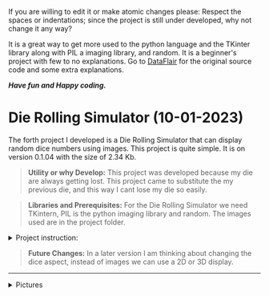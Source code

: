 If you are willing to edit it or make atomic changes please:
Respect the spaces or indentations; since the project is still under developed, why not change it any way?

It is a great way to get more used to the python language and the TKinter library along with PIL a imaging library,  and random.
It is a beginner's project with few to no explanations. Go to [DataFlair](https://data-flair.training/blogs/alarm-clock-python/) for the original source code and some extra explanations.

***Have fun and Happy coding.***


# Die Rolling Simulator (10-01-2023)

The forth project I developed is a Die Rolling Simulator that can display random dice numbers using images. This project is quite simple. It is on version 0.1.04 with the size of 2.34 Kb.

> **Utility or why Develop:** This project was developed because my die are always getting lost. This project came to substitute the my previous die, and this way I cant lose my die so easily.

> **Libraries and Prerequisites:** For the Die Rolling Simulator we need TKintern, PIL is the python imaging library and random. The images used are in the project folder.

<details> <summary>Project instruction: </summary>

  <p>
    
  ```
    """
    GIT: @drafonsopena
    + The objective is to create a Die Rolling Simulator using Python.
    | Group:
    +-+---------------- 1 ----------------
    | Prerequisites:
    | Install libraries (eg: pip3 install tk)
    | Basic Python skills
    | Use a virtual environment
    +---------------- 2 ----------------
    | Project File Structure:
    | Import all the needed libraries/modules
    | Form the images representing the dice parts
    | Create labels, functions and buttons
    +---------------- 3 ----------------
    | All necessary libraries for the Die Rolling Simulator:
    | From tkinter import *
    | from PIL import Image, ImageTk
    | import random
    +------------------------------------
    """   
  ```

  </p>

</details>

> **Future Changes:** In a later version I am thinking about changing the dice aspect, instead of images we can use a 2D or 3D display.

---
<details> <summary>Pictures</summary>
  
**Picture 1: Dice One**

![die1](https://user-images.githubusercontent.com/72225601/216078404-6e624496-3c74-4c67-861f-5d80c07c69e0.PNG)

**Picture 2: Dice Two**

![die2](https://user-images.githubusercontent.com/72225601/216078642-6a3aab07-152e-444a-b49a-b04e2d055814.PNG)

**Picture 3: Dice Three**

![die3](https://user-images.githubusercontent.com/72225601/216078707-3ce063df-e7a2-4271-9f43-704192d7c23f.PNG)


**Picture 4: Dice Four**


![die4](https://user-images.githubusercontent.com/72225601/216078790-e8eff3fb-5a9b-4ae3-a64b-50afb4734931.PNG)


**Picture 5: Dice Five**

![die5](https://user-images.githubusercontent.com/72225601/216078948-50f1b935-6de1-4b24-945b-5dbbd141b725.PNG)

**Picture 6: Dice Six**

![die6](https://user-images.githubusercontent.com/72225601/216079063-0aed8b62-d233-45bf-a370-896e348cab39.PNG)


**Picture 7: Dice Rolling Simulator Output**

![dieRollingTwo](https://user-images.githubusercontent.com/72225601/216079172-b86040f3-1aa2-4435-8a71-df1a1bbfc4aa.png)

</details>

